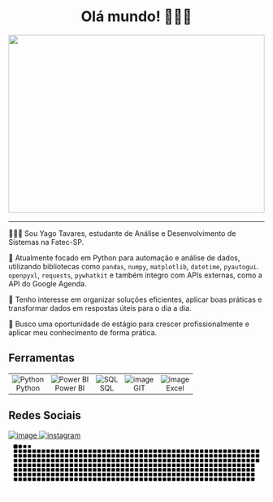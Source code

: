 <h1 align="center">Olá mundo! 👨🏽‍💻</h1>
<img src="https://github.com/YagoTavares1/gif2profile/blob/main/gif%20para%20o%20github.gif?raw=true?raw=true" height=350px width="100%">
<hr></hr>
👨🏽‍💻­ Sou Yago Tavares, estudante de Análise e Desenvolvimento de Sistemas na Fatec-SP.

🐍 Atualmente focado em Python para automação e análise de dados, utilizando bibliotecas como `pandas`, `numpy`, `matplotlib`, `datetime`, `pyautogui`. `openpyxl`, `requests`, `pywhatkit` e também integro com APIs externas, como a API do Google Agenda.

🧠 Tenho interesse em organizar soluções eficientes, aplicar boas práticas e transformar dados em respostas úteis para o dia a dia.

🦾 Busco uma oportunidade de estágio para crescer profissionalmente e aplicar meu conhecimento de forma prática.
<h2>Ferramentas</h2>
<table>
  <tr>
    <td align="center">
      <img width="50" height="50" src="https://github.com/user-attachments/assets/8f3a1f07-2a27-4393-97b3-d59a1b887fe7" alt="Python" /><br>
      Python
    </td>
    <td align="center">
      <img width="50" height="50" src="https://github.com/user-attachments/assets/496e176f-3a42-4091-ae9e-e5b6c2347f52" alt="Power BI" /><br>
      Power BI
    </td>
    <td align="center">
      <img width="50" height="50" src="https://github.com/user-attachments/assets/194fed72-cd7f-4259-9b2f-08fffc406231" alt="SQL" /><br>
      SQL
    </td>
    <td align="center">
      <img width="50" height="50" alt="image" src="https://github.com/user-attachments/assets/c04fbac4-5a4e-47a4-be8a-eeb52dfe7482" alt="GIT" /><br>
        GIT
      </td>
      <td align="center">
        <img width="50" height="50" alt="image" src="https://github.com/user-attachments/assets/4f8eee53-4840-4b25-9044-9da0d7d6a813" alt="Excel" /><br>
        Excel
      </td>
  </tr>
</table>
<h2>Redes Sociais</h2>
<a href="https://www.linkedin.com/in/yago-alves-passarello/" target="_blank"><img width="40" height="40" alt="image" src="https://github.com/user-attachments/assets/e41dedf0-435f-47a6-8486-588b0e8d13c0" />
</a>
<a href="https://www.instagram.com/yg_yg999/" target="_blank"><img width="40" height="40" alt="instagram" src="https://github.com/user-attachments/assets/341f5b3e-9e74-414c-88fc-618f79cf0d7b" />

</a>

<div style="display: flex; justify-content: center;">
  <picture>
    <source media="(prefers-color-scheme: dark)" srcset="https://raw.githubusercontent.com/YagoTavares1/YagoTavares1/output/github-contribution-grid-snake-dark.svg">
    <source media="(prefers-color-scheme: light)" srcset="https://raw.githubusercontent.com/YagoTavares1/YagoTavares1/output/github-contribution-grid-snake.svg">
    <img alt="github contribution grid snake animation" src="https://raw.githubusercontent.com/YagoTavares1/YagoTavares1/output/github-contribution-grid-snake.svg">
  </picture>
</div>
